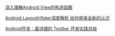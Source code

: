 [深入理解Android View的构造函数](http://www.jcodecraeer.com/a/anzhuokaifa/androidkaifa/2016/0806/4575.html)

[Android LayoutInflater深度解析 给你带来全新的认识](https://blog.csdn.net/lmj623565791/article/details/38171465)

[Android开发：最详细的 Toolbar 开发实践总结](https://www.jianshu.com/p/79604c3ddcae)